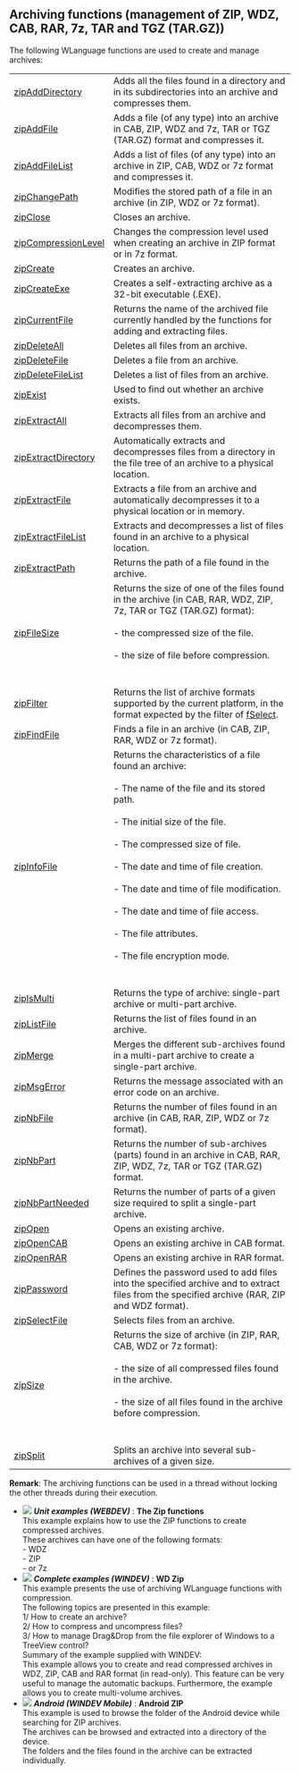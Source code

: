 


## Archiving functions (management of ZIP, WDZ, CAB, RAR, 7z, TAR and TGZ (TAR.GZ))
			



<a name="NOTE1"></a>
<a name="NOTE1_1"></a>










The following WLanguage functions are used to create and manage archives:




|   |   |
| --- | --- |
| [zipAddDirectory](../WDLang3/3082014.md) | Adds all the files found in a directory and in its subdirectories into an archive and compresses them. |
| [zipAddFile](../WDLang3/3082008.md) | Adds a file (of any type) into an archive in CAB, ZIP, WDZ and 7z, TAR or TGZ (TAR.GZ) format and compresses it. |
| [zipAddFileList](../WDLang3/3082038.md) | Adds a list of files (of any type) into an archive in ZIP, CAB, WDZ or 7z format and compresses it. |
| [zipChangePath](../WDLang3/3082027.md) | Modifies the stored path of a file in an archive (in ZIP, WDZ or 7z format). |
| [zipClose](../WDLang3/3082005.md) | Closes an archive. |
| [zipCompressionLevel](../WDLang3/3082054.md) | Changes the compression level used when creating an archive in ZIP format or in 7z format. |
| [zipCreate](../WDLang3/3082003.md) | Creates an archive. |
| [zipCreateExe](../WDLang3/3082013.md) | Creates a self-extracting archive as a 32-bit executable (.EXE). |
| [zipCurrentFile](../WDLang3/3082026.md) | Returns the name of the archived file currently handled by the functions for adding and extracting files. |
| [zipDeleteAll](../WDLang3/3082051.md) | Deletes all files from an archive. |
| [zipDeleteFile](../WDLang3/3082041.md) | Deletes a file from an archive. |
| [zipDeleteFileList](../WDLang3/3082049.md) | Deletes a list of files from an archive. |
| [zipExist](../WDLang3/1000017233.md) | Used to find out whether an archive exists. |
| [zipExtractAll](../WDLang3/3082011.md) | Extracts all files from an archive and decompresses them. |
| [zipExtractDirectory](../WDLang3/1000025518.md) | Automatically extracts and decompresses files from a directory in the file tree of an archive to a physical location. |
| [zipExtractFile](../WDLang3/3082019.md) | Extracts a file from an archive and automatically decompresses it to a physical location or in memory. |
| [zipExtractFileList](../WDLang3/1000017234.md) | Extracts and decompresses a list of files found in an archive to a physical location. |
| [zipExtractPath](../WDLang3/3082023.md) | Returns the path of a file found in the archive. |
| [zipFileSize](../WDLang3/3082017.md) | Returns the size of one of the files found in the archive (in CAB, RAR, WDZ, ZIP, 7z, TAR or TGZ (TAR.GZ) format):<br><br>- the compressed size of the file.<br><br>- the size of file before compression.<br><br><br> |
| [zipFilter](../WDLang3/1000026293.md) | Returns the list of archive formats supported by the current platform, in the format expected by the filter of [fSelect](../WDLang1/3036053.md). |
| [zipFindFile](../WDLang3/3082002.md) | Finds a file in an archive (in CAB, ZIP, RAR, WDZ or 7z format). |
| [zipInfoFile](../WDLang3/3082040.md) | Returns the characteristics of a file found an archive:<br><br>- The name of the file and its stored path.<br><br>- The initial size of the file.<br><br>- The compressed size of file.<br><br>- The date and time of file creation.<br><br>- The date and time of file modification.<br><br>- The date and time of file access.<br><br>- The file attributes.<br><br>- The file encryption mode.<br><br><br> |
| [zipIsMulti](../WDLang3/3082021.md) | Returns the type of archive: single-part archive or multi-part archive. |
| [zipListFile](../WDLang3/3082031.md) | Returns the list of files found in an archive. |
| [zipMerge](../WDLang3/3082046.md) | Merges the different sub-archives found in a multi-part archive to create a single-part archive. |
| [zipMsgError](../WDLang3/3082034.md) | Returns the message associated with an error code on an archive. |
| [zipNbFile](../WDLang3/3082035.md) | Returns the number of files found in an archive (in CAB, RAR, ZIP, WDZ or 7z format). |
| [zipNbPart](../WDLang3/3082029.md) | Returns the number of sub-archives (parts) found in an archive in CAB, RAR, ZIP, WDZ, 7z, TAR or TGZ (TAR.GZ) format. |
| [zipNbPartNeeded](../WDLang3/3082052.md) | Returns the number of parts of a given size required to split a single-part archive. |
| [zipOpen](../WDLang3/3082044.md) | Opens an existing archive. |
| [zipOpenCAB](../WDLang3/1000017250.md) | Opens an existing archive in CAB format. |
| [zipOpenRAR](../WDLang3/1000017294.md) | Opens an existing archive in RAR format. |
| [zipPassword](../WDLang3/3082053.md) | Defines the password used to add files into the specified archive and to extract files from the specified archive (RAR, ZIP and WDZ format). |
| [zipSelectFile](../WDLang3/1000026152.md) | Selects files from an archive. |
| [zipSize](../WDLang3/3082012.md) | Returns the size of archive (in ZIP, RAR, CAB, WDZ or 7z format):<br><br>- the size of all compressed files found in the archive.<br><br>- the size of all files found in the archive before compression.<br><br><br> |
| [zipSplit](../WDLang3/3082020.md) | Splits an archive into several sub-archives of a given size. |



**Remark**: The archiving functions can be used in a thread without locking the other threads during their execution.


- ![](https://doc.pcsoft.fr/en-US/images/image.awp?langid=3&name=TheZipfunctions.gif) ***Unit examples (WEBDEV)*** : **The Zip functions** <br>This example explains how to use the ZIP functions to create compressed archives.<br>These archives can have one of the following formats:<br>- WDZ<br>- ZIP<br>- or 7z
- ![](https://doc.pcsoft.fr/en-US/images/image.awp?langid=3&name=WDZip.gif) ***Complete examples (WINDEV)*** : **WD Zip** <br>This example presents the use of archiving WLanguage functions with compression.<br>The following topics are presented in this example:<br>1/ How to create an archive?<br>2/ How to compress and uncompress files?<br>3/ How to manage Drag&Drop from the file explorer of Windows to a TreeView control?<br>Summary of the example supplied with WINDEV:	<br>This example allows you to create and read compressed archives in WDZ, ZIP, CAB and RAR format (in read-only). This feature can be very useful to manage the automatic backups. Furthermore, the example allows you to create multi-volume archives.
- ![](https://doc.pcsoft.fr/en-US/images/image.awp?langid=3&name=AndroidZIP.gif) ***Android (WINDEV Mobile)*** : **Android ZIP** <br>This example is used to browse the folder of the Android device while searching for ZIP archives.<br>The archives can be browsed and extracted into a directory of the device.<br>The folders and the files found in the archive can be extracted individually.


